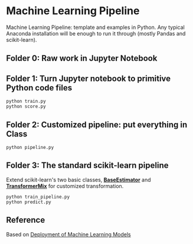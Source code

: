 # Machine Learning Pipeline

Machine Learning Pipeline: template and examples in Python. Any typical Anaconda installation will be enough to run it through (mostly Pandas and scikit-learn).

## Folder 0: Raw work in Jupyter Notebook 

## Folder 1: Turn Jupyter notebook to primitive Python code files

```
python train.py   
python score.py
```

## Folder 2: Customized pipeline: put everything in Class

```
python pipeline.py 
```

## Folder 3: The standard scikit-learn pipeline

Extend scikit-learn's two basic classes, [**BaseEstimator**](https://scikit-learn.org/stable/modules/generated/sklearn.base.BaseEstimator.html) and [**TransformerMix**](https://scikit-learn.org/stable/modules/generated/sklearn.base.TransformerMixin.html) for customized transformation.

```
python train_pipeline.py  
python predict.py 
```

## Reference

Based on [Deployment of Machine Learning Models](https://www.udemy.com/course/deployment-of-machine-learning-models/)

